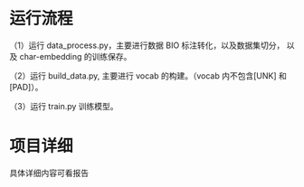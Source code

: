 # 运行流程

（1）运行 data_process.py，主要进行数据 BIO 标注转化，以及数据集切分，
以及 char-embedding 的训练保存。

（2）运行 build_data.py, 主要进行 vocab 的构建。（vocab 内不包含[UNK]
和[PAD]）。

（3）运行 train.py 训练模型。

# 项目详细
 具体详细内容可看报告
